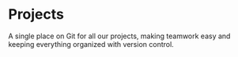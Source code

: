 # Projects
A single place on Git for all our projects, making teamwork easy and keeping everything organized with version control.
